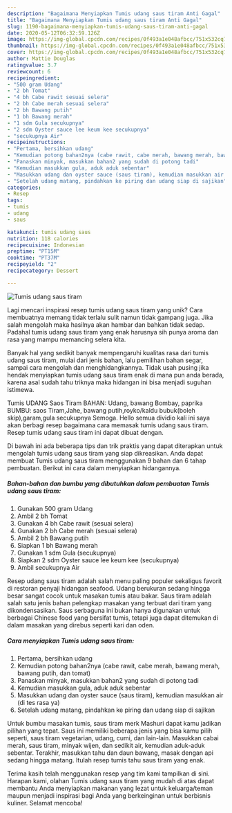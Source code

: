```yaml
---
description: "Bagaimana Menyiapkan Tumis udang saus tiram Anti Gagal"
title: "Bagaimana Menyiapkan Tumis udang saus tiram Anti Gagal"
slug: 1190-bagaimana-menyiapkan-tumis-udang-saus-tiram-anti-gagal
date: 2020-05-12T06:32:59.126Z
image: https://img-global.cpcdn.com/recipes/0f493a1e048afbcc/751x532cq70/tumis-udang-saus-tiram-foto-resep-utama.jpg
thumbnail: https://img-global.cpcdn.com/recipes/0f493a1e048afbcc/751x532cq70/tumis-udang-saus-tiram-foto-resep-utama.jpg
cover: https://img-global.cpcdn.com/recipes/0f493a1e048afbcc/751x532cq70/tumis-udang-saus-tiram-foto-resep-utama.jpg
author: Mattie Douglas
ratingvalue: 3.7
reviewcount: 6
recipeingredient:
- "500 gram Udang"
- "2 bh Tomat"
- "4 bh Cabe rawit sesuai selera"
- "2 bh Cabe merah sesuai selera"
- "2 bh Bawang putih"
- "1 bh Bawang merah"
- "1 sdm Gula secukupnya"
- "2 sdm Oyster sauce lee keum kee secukupnya"
- "secukupnya Air"
recipeinstructions:
- "Pertama, bersihkan udang"
- "Kemudian potong bahan2nya (cabe rawit, cabe merah, bawang merah, bawang putih, dan tomat)"
- "Panaskan minyak, masukkan bahan2 yang sudah di potong tadi"
- "Kemudian masukkan gula, aduk aduk sebentar"
- "Masukkan udang dan oyster sauce (saus tiram), kemudian masukkan air (di tes rasa ya)"
- "Setelah udang matang, pindahkan ke piring dan udang siap di sajikan"
categories:
- Resep
tags:
- tumis
- udang
- saus

katakunci: tumis udang saus 
nutrition: 118 calories
recipecuisine: Indonesian
preptime: "PT15M"
cooktime: "PT37M"
recipeyield: "2"
recipecategory: Dessert

---
```



![Tumis udang saus tiram](https://img-global.cpcdn.com/recipes/0f493a1e048afbcc/751x532cq70/tumis-udang-saus-tiram-foto-resep-utama.jpg)

Lagi mencari inspirasi resep tumis udang saus tiram yang unik? Cara membuatnya memang tidak terlalu sulit namun tidak gampang juga. Jika salah mengolah maka hasilnya akan hambar dan bahkan tidak sedap. Padahal tumis udang saus tiram yang enak harusnya sih punya aroma dan rasa yang mampu memancing selera kita.

Banyak hal yang sedikit banyak mempengaruhi kualitas rasa dari tumis udang saus tiram, mulai dari jenis bahan, lalu pemilihan bahan segar, sampai cara mengolah dan menghidangkannya. Tidak usah pusing jika hendak menyiapkan tumis udang saus tiram enak di mana pun anda berada, karena asal sudah tahu triknya maka hidangan ini bisa menjadi suguhan istimewa.

Tumis UDANG Saos Tiram BAHAN: Udang, bawang Bombay, paprika BUMBU: saos Tiram,Jahe, bawang putih,royko/kaldu bubuk(boleh skip),garam,gula secukupnya Semoga. Hello semua dividio kali ini saya akan berbagi resep bagaimana cara memasak tumis udang saus tiram. Resep tumis udang saus tiram ini dapat dibuat dengan.


Di bawah ini ada beberapa tips dan trik praktis yang dapat diterapkan untuk mengolah tumis udang saus tiram yang siap dikreasikan. Anda dapat membuat Tumis udang saus tiram menggunakan 9 bahan dan 6 tahap pembuatan. Berikut ini cara dalam menyiapkan hidangannya.

<!--inarticleads1-->

##### Bahan-bahan dan bumbu yang dibutuhkan dalam pembuatan Tumis udang saus tiram:

1. Gunakan 500 gram Udang
1. Ambil 2 bh Tomat
1. Gunakan 4 bh Cabe rawit (sesuai selera)
1. Gunakan 2 bh Cabe merah (sesuai selera)
1. Ambil 2 bh Bawang putih
1. Siapkan 1 bh Bawang merah
1. Gunakan 1 sdm Gula (secukupnya)
1. Siapkan 2 sdm Oyster sauce lee keum kee (secukupnya)
1. Ambil secukupnya Air


Resep udang saus tiram adalah salah menu paling populer sekaligus favorit di restoran penyaji hidangan seafood. Udang berukuran sedang hingga besar sangat cocok untuk masakan tumis atau bakar. Saus tiram adalah salah satu jenis bahan pelengkap masakan yang terbuat dari tiram yang dikondensasikan. Saus serbaguna ini bukan hanya digunakan untuk berbagai Chinese food yang bersifat tumis, tetapi juga dapat ditemukan di dalam masakan yang direbus seperti kari dan oden. 

<!--inarticleads2-->

##### Cara menyiapkan Tumis udang saus tiram:

1. Pertama, bersihkan udang
1. Kemudian potong bahan2nya (cabe rawit, cabe merah, bawang merah, bawang putih, dan tomat)
1. Panaskan minyak, masukkan bahan2 yang sudah di potong tadi
1. Kemudian masukkan gula, aduk aduk sebentar
1. Masukkan udang dan oyster sauce (saus tiram), kemudian masukkan air (di tes rasa ya)
1. Setelah udang matang, pindahkan ke piring dan udang siap di sajikan


Untuk bumbu masakan tumis, saus tiram merk Mashuri dapat kamu jadikan pilihan yang tepat. Saus ini memiliki beberapa jenis yang bisa kamu pilih seperti, saus tiram vegetarian, udang, cumi, dan lain-lain. Masukkan cabai merah, saus tiram, minyak wijen, dan sedikit air, kemudian aduk-aduk sebentar. Terakhir, masukkan tahu dan daun bawang, masak dengan api sedang hingga matang. Itulah resep tumis tahu saus tiram yang enak. 

Terima kasih telah menggunakan resep yang tim kami tampilkan di sini. Harapan kami, olahan Tumis udang saus tiram yang mudah di atas dapat membantu Anda menyiapkan makanan yang lezat untuk keluarga/teman maupun menjadi inspirasi bagi Anda yang berkeinginan untuk berbisnis kuliner. Selamat mencoba!

